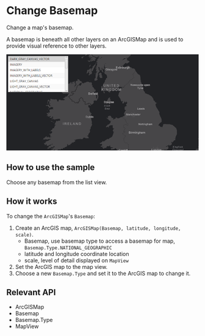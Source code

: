 <h1>Change Basemap</h1>

<p>Change a map's basemap.</p>

<p>A basemap is beneath all other layers on an ArcGISMap and is used to provide visual reference to other layers.</p>

<p><img src="ChangeBasemap.png"/></p>

<h2>How to use the sample</h2>

<p>Choose any basemap from the list view.</p>

<h2>How it works</h2>

<p>To change the <code>ArcGISMap</code>'s <code>Basemap</code>:</p>

<ol>
  <li>Create an ArcGIS map, <code>ArcGISMap(Basemap, latitude, longitude, scale)</code>.
    <ul><li>Basemap, use basemap type to access a basemap for map, <code>Basemap.Type.NATIONAL_GEOGRAPHIC</code></li>
      <li>latitude and longitude coordinate location</li>
      <li>scale, level of detail displayed on <code>MapView</code></li></ul></li>
  <li>Set the ArcGIS map to the map view.</li>
  <li>Choose a new <code>Basemap.Type</code> and set it to the ArcGIS map to change it. </li>
</ol>

<h2>Relevant API</h2>

<ul>
  <li>ArcGISMap</li>
  <li>Basemap</li>
  <li>Basemap.Type</li>
  <li>MapView</li>
</ul>
